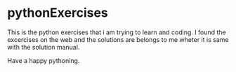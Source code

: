 # pythonExercises
This is the python exercises that i am trying to learn and coding.
I found the excercises on the web and the solutions are belongs to me wheter it is same with the solution manual. 

Have a happy pythoning.
